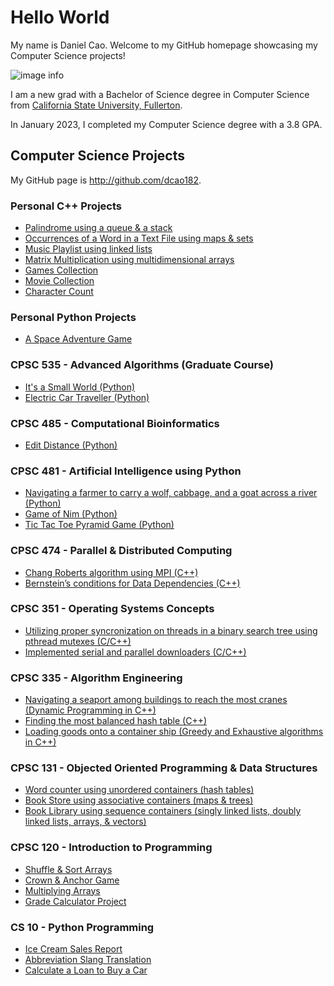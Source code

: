 # Hello World
My name is Daniel Cao.  Welcome to my GitHub homepage showcasing my Computer Science projects!

![image info]("https://www.dropbox.com/s/2t5gck0kot4ltti/IMG_20190115_132851.jpg?dl=0")

I am a new grad with a Bachelor of Science degree in Computer Science from [California
State University, Fullerton](http://www.fullerton.edu/).

In January 2023, I completed my Computer Science degree with a 3.8 GPA.

## Computer Science Projects
My GitHub page is http://github.com/dcao182.

### Personal C++ Projects
* [Palindrome using a queue & a stack](https://github.com/dcao182/dcao182.github.io/blob/master/Palindrome%20with%20queue%2C%20stack%20and%20vector%20%20(C%2B%2B)/main.cpp)
* [Occurrences of a Word in a Text File using maps & sets](https://github.com/dcao182/dcao182.github.io/blob/master/Occurrences%20of%20a%20word%20in%20a%20text%20file%20using%20maps%20and%20sets%20(C%2B%2B)/main.cpp)
* [Music Playlist using linked lists](https://github.com/dcao182/dcao182.github.io/blob/master/Playing%20songs%20from%20a%20playlist%20using%20lists%20(C%2B%2B)/main.cpp)
* [Matrix Multiplication using multidimensional arrays](https://github.com/dcao182/dcao182.github.io/tree/master/Matrix%20Multiplication%20(C%2B%2B))
* [Games Collection](https://github.com/dcao182/dcao182.github.io/blob/master/Games%20Collection%20(C%2B%2B)/main.cpp)
* [Movie Collection](https://github.com/dcao182/dcao182.github.io/blob/master/Movie%20Collection%20(C%2B%2B)/main.cpp)
* [Character Count](https://github.com/dcao182/dcao182.github.io/blob/master/Character%20Count%20(C%2B%2B)/CHARCOUNT.cpp)

### Personal Python Projects
* [A Space Adventure Game](https://github.com/dcao182/dcao182.github.io/tree/master/Mission%20Escape%20(Python))

### CPSC 535 - Advanced Algorithms (Graduate Course)
* [It's a Small World (Python)](https://github.com/dcao182/dcao182.github.io/tree/master/Electric%20Car%20Traveller)
* [Electric Car Traveller (Python)](https://github.com/dcao182/dcao182.github.io/tree/master/Electric%20Car%20Traveller)

### CPSC 485 - Computational Bioinformatics
* [Edit Distance (Python)](https://github.com/dcao182/dcao182.github.io/tree/master/Computing%20The%20Edit%20Distance%20Between%20Two%20Words)

### CPSC 481 - Artificial Intelligence using Python
* [Navigating a farmer to carry a wolf, cabbage, and a goat across a river (Python)](https://github.com/dcao182/dcao182.github.io/tree/master/Farmer%2C%20Wolf%2C%20Goat%2C%20Cabbage)
* [Game of Nim (Python)](https://github.com/dcao182/dcao182.github.io/tree/master/Game%20of%20Nim)
* [Tic Tac Toe Pyramid Game (Python)](https://github.com/dcao182/dcao182.github.io/tree/master/Tic%20Tac%20Toe%20Pyramid%20Game)

### CPSC 474 - Parallel & Distributed Computing
* [Chang Roberts algorithm using MPI (C++)](https://github.com/dcao182/dcao182.github.io/tree/master/Chang%20Roberts%20Algorithm)
* [Bernstein’s conditions for Data Dependencies (C++)](https://github.com/dcao182/dcao182.github.io/tree/master/Bernstein%E2%80%99s%20conditions%20for%20Data%20Dependencies)


### CPSC 351 - Operating Systems Concepts
* [Utilizing proper syncronization on threads in a binary search tree using pthread mutexes (C/C++)](https://github.com/dcao182/dcao182.github.io/tree/master/Proper%20Synchronization%20on%20threads%20in%20a%20binary%20search%20tree%20using%20pthread%20mutexes)
* [Implemented serial and parallel downloaders (C/C++)](https://github.com/dcao182/dcao182.github.io/tree/master/Serial%20and%20Parallel%20Downloaders)

### CPSC 335 - Algorithm Engineering
* [Navigating a seaport among buildings to reach the most cranes (Dynamic Programming in C++)](https://github.com/dcao182/dcao182.github.io/tree/master/Dynamic%20Programming%20Project%20(C%2B%2B))
* [Finding the most balanced hash table (C++)](https://github.com/dcao182/dcao182.github.io/tree/master/Finding%20the%20most%20balanced%20hash%20table%20(C%2B%2B))
* [Loading goods onto a container ship (Greedy and Exhaustive algorithms in C++)](https://github.com/dcao182/dcao182.github.io/tree/master/Greedy%20vs.%20Exhaustive%20(C%2B%2B))


### CPSC 131 - Objected Oriented Programming & Data Structures
* [Word counter using unordered containers (hash tables)](https://github.com/dcao182/dcao182.github.io/tree/master/Book%20Store%20using%20unordered%20containers%20(C%2B%2B))
* [Book Store using associative containers (maps & trees)](https://github.com/dcao182/dcao182.github.io/tree/master/Book%20Store%20using%20maps%20%26%20trees%20(C%2B%2B))
* [Book Library using sequence containers (singly linked lists, doubly linked lists, arrays, & vectors)](https://github.com/dcao182/dcao182.github.io/tree/master/Book%20Library%20using%20singly%20linked%20lists%2C%20doubly%20linked%20lists%2C%20arrays%2C%20and%20vectors%20(C%2B%2B))

### CPSC 120 - Introduction to Programming
* [Shuffle & Sort Arrays](https://github.com/csuf-cpsc-mshafae-spring-2020/cpsc-120-lab-08-dcao182/blob/master/prob-1/shuffle-sort.cpp)
* [Crown & Anchor Game](https://github.com/csuf-cpsc-mshafae-spring-2020/cpsc-120-final-dcao182/blob/master/crown_and_anchor.cpp)
* [Multiplying Arrays](https://github.com/dcao182/dcao.github.io/commit/022a8f0649006210f564a511fa5172b3fae375c2)
* [Grade Calculator Project](https://github.com/csuf-cpsc-mshafae-spring-2020/cpsc-120-project-02-dcao182/blob/master/grades.cpp)

### CS 10 - Python Programming
* [Ice Cream Sales Report](https://github.com/dcao182/dcao.github.io/commit/827f7cec14deb532972c043acb35b556cbebcf73)
* [Abbreviation Slang Translation](https://github.com/dcao182/dcao.github.io/commit/168deec3766afb363aaff0ca17ea9913fd3aaf86)
* [Calculate a Loan to Buy a Car](https://github.com/dcao182/dcao.github.io/commit/cef08261de2eb4a7c333bc8faeec51c92b5af0d2)

